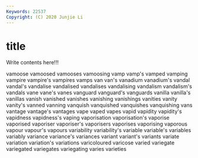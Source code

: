 ```yaml
---
Keywords: 22537
Copyright: (C) 2020 Junjie Li
---
```


# title

Write contents here!!!
 
vamoose 
vamoosed 
vamooses 
vamoosing 
vamp 
vamp's 
vamped
vamping 
vampire 
vampire's 
vampires 
vamps 
van 
van's 
vanadium 
vanadium's 
vandal
vandal's 
vandalise 
vandalised 
vandalises 
vandalising 
vandalism 
vandalism's 
vandals 
vane 
vane's
vanes 
vanguard 
vanguard's 
vanguards 
vanilla 
vanilla's 
vanillas 
vanish 
vanished 
vanishes
vanishing 
vanishings 
vanities 
vanity 
vanity's 
vanned 
vanning 
vanquish 
vanquished 
vanquishes
vanquishing 
vans 
vantage 
vantage's 
vantages 
vape 
vaped 
vapes 
vapid 
vapidity
vapidity's 
vapidness 
vapidness's 
vaping 
vaporisation 
vaporisation's 
vaporise 
vaporised 
vaporiser 
vaporiser's
vaporisers 
vaporises 
vaporising 
vaporous 
vapour 
vapour's 
vapours 
variability 
variability's 
variable
variable's 
variables 
variably 
variance 
variance's 
variances 
variant 
variant's 
variants 
variate
variation 
variation's 
variations 
varicoloured 
varicose 
varied 
variegate 
variegated 
variegates 
variegating
varies 
varieties 
